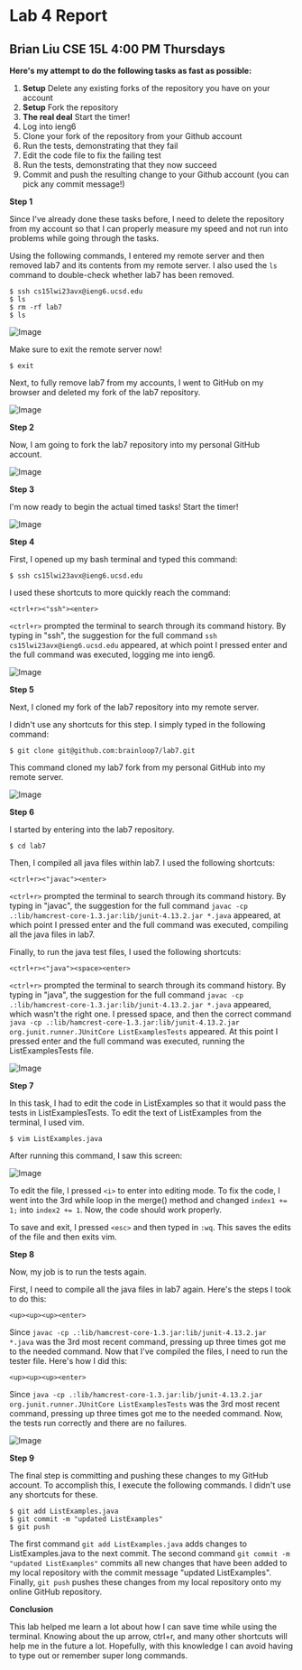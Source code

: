 # Lab 4 Report
## Brian Liu CSE 15L 4:00 PM Thursdays

**Here's my attempt to do the following tasks as fast as possible:**

1. **Setup** Delete any existing forks of the repository you have on your account
2. **Setup** Fork the repository
3. **The real deal** Start the timer!
4. Log into ieng6
5. Clone your fork of the repository from your Github account
6. Run the tests, demonstrating that they fail
7. Edit the code file to fix the failing test
8. Run the tests, demonstrating that they now succeed
9. Commit and push the resulting change to your Github account (you can pick any commit message!)

**Step 1**

Since I've already done these tasks before, I need to delete the repository from my account so that I can properly
measure my speed and not run into problems while going through the tasks.

Using the following commands, I entered my remote server and then removed lab7 and its contents from my remote server.
I also used the ```ls``` command to double-check whether lab7 has been removed.

```
$ ssh cs15lwi23avx@ieng6.ucsd.edu
$ ls
$ rm -rf lab7
$ ls
```

![Image](Screenshot_20230224_112929.png)

Make sure to exit the remote server now!

```
$ exit
```

Next, to fully remove lab7 from my accounts, I went to GitHub on my browser and deleted my fork of the lab7 repository. 

![Image](Screenshot_20230224_113405.png)

**Step 2**

Now, I am going to fork the lab7 repository into my personal GitHub account. 

![Image](Screenshot_20230224_113810.png)

**Step 3**

I'm now ready to begin the actual timed tasks! Start the timer!

![Image](Screenshot_20230224_114125.png)

**Step 4**

First, I opened up my bash terminal and typed this command:

```
$ ssh cs15lwi23avx@ieng6.ucsd.edu
```

I used these shortcuts to more quickly reach the command:

```
<ctrl+r><"ssh"><enter>
```

```<ctrl+r>``` prompted the terminal to search through its command history. By typing in "ssh", the suggestion for the full command
```ssh cs15lwi23avx@ieng6.ucsd.edu``` appeared, at which point I pressed enter and the full command was executed, logging me into ieng6.

![Image](Screenshot_20230224_115213.png)

**Step 5**

Next, I cloned my fork of the lab7 repository into my remote server. 

I didn't use any shortcuts for this step. I simply typed in the following command:

``` 
$ git clone git@github.com:brainloop7/lab7.git
```

This command cloned my lab7 fork from my personal GitHub into my remote server.

![Image](Screenshot_20230224_115520.png)

**Step 6**

I started by entering into the lab7 repository.

```
$ cd lab7
```

Then, I compiled all java files within lab7. I used the following shortcuts:

```
<ctrl+r><"javac"><enter>
```

```<ctrl+r>``` prompted the terminal to search through its command history. By typing in "javac", the suggestion for the full command
```javac -cp .:lib/hamcrest-core-1.3.jar:lib/junit-4.13.2.jar *.java``` appeared, at which point I pressed enter and the full command was executed, 
compiling all the java files in lab7. 

Finally, to run the java test files, I used the following shortcuts:

```
<ctrl+r><"java"><space><enter>
```

```<ctrl+r>``` prompted the terminal to search through its command history. By typing in "java", the suggestion for the full command
```javac -cp .:lib/hamcrest-core-1.3.jar:lib/junit-4.13.2.jar *.java``` appeared, which wasn't the right one. I pressed space, and then
the correct command ```java -cp .:lib/hamcrest-core-1.3.jar:lib/junit-4.13.2.jar org.junit.runner.JUnitCore ListExamplesTests``` appeared.
At this point I pressed enter and the full command was executed, running the ListExamplesTests file.

![Image](Screenshot_20230224_120313.png)

**Step 7**

In this task, I had to edit the code in ListExamples so that it would pass the tests in ListExamplesTests. To edit the text of ListExamples
from the terminal, I used vim. 

```
$ vim ListExamples.java
```

After running this command, I saw this screen:

![Image](Screenshot_20230224_120540.png)

To edit the file, I pressed ```<i>``` to enter into editing mode. To fix the code, I went into the 3rd while loop in
the merge() method and changed ```index1 += 1;``` into ```index2 += 1```. Now, the code should work properly. 

To save and exit, I pressed ```<esc>``` and then typed in ```:wq```. This saves the edits of the file and then exits vim.

**Step 8**

Now, my job is to run the tests again.

First, I need to compile all the java files in lab7 again. Here's the steps I took to do this:

```
<up><up><up><enter>
```

Since ```javac -cp .:lib/hamcrest-core-1.3.jar:lib/junit-4.13.2.jar *.java``` was the 3rd most recent command, pressing
up three times got me to the needed command. Now that I've compiled the files, I need to run the tester file. Here's how
I did this:

```
<up><up><up><enter>
```

Since ```java -cp .:lib/hamcrest-core-1.3.jar:lib/junit-4.13.2.jar org.junit.runner.JUnitCore ListExamplesTests``` was the 3rd most recent command, pressing
up three times got me to the needed command. Now, the tests run correctly and there are no failures. 

![Image](Screenshot_20230224_121409.png)

**Step 9**

The final step is committing and pushing these changes to my GitHub account. To accomplish this, I execute the following commands.
I didn't use any shortcuts for these.

```
$ git add ListExamples.java
$ git commit -m "updated ListExamples"
$ git push
```

The first command ```git add ListExamples.java``` adds changes to ListExamples.java to the next commit. The second command
```git commit -m "updated ListExamples"``` commits all new changes that have been added to my local repository with the commit
message "updated ListExamples". Finally, ```git push``` pushes these changes from my local repository onto my online GitHub repository.

**Conclusion**

This lab helped me learn a lot about how I can save time while using the terminal. Knowing about the up arrow, ctrl+r, and many other
shortcuts will help me in the future a lot. Hopefully, with this knowledge I can avoid having to type out or remember super long 
commands.
